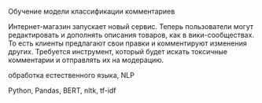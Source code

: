 Обучение модели классификации комментариев

Интернет-магазин запускает новый сервис. Теперь пользователи могут редактировать и дополнять 
описания товаров, как в вики-сообществах. То есть клиенты предлагают свои правки и комментируют 
изменения других. Требуется инструмент, который будет искать токсичные комментарии и отправлять 
их на модерацию.

обработка естественного языка, NLP

Python, Pandas, BERT, nltk, tf-idf